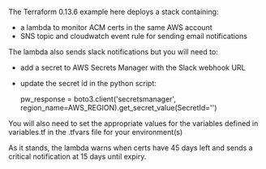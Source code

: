 The Terraform 0.13.6 example here deploys a stack containing:

* a lambda to monitor ACM certs in the same AWS account
* SNS topic and cloudwatch event rule for sending email notifications

The lambda also sends slack notifications but you will need to:

* add a secret to AWS Secrets Manager with the Slack webhook URL
* update the secret id in the python script:

   pw_response = boto3.client('secretsmanager', region_name=AWS_REGION).get_secret_value(SecretId='<INSERT SECRET ID>')
   
You will also need to set the appropriate values for the variables defined in variables.tf in the .tfvars file for your environment(s)

As it stands, the lambda warns when certs have 45 days left and sends a critical notification at 15 days until expiry.
